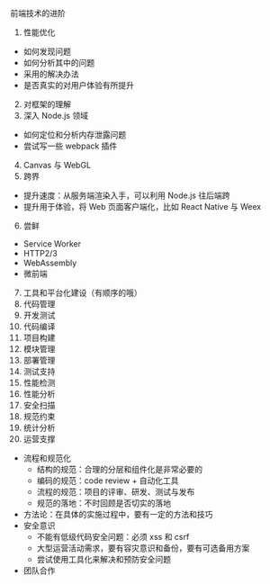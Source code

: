 前端技术的进阶
1. 性能优化
  * 如何发现问题
  * 如何分析其中的问题
  * 采用的解决办法
  * 是否真实的对用户体验有所提升
2. 对框架的理解
3. 深入 Node.js 领域
  * 如何定位和分析内存泄露问题
  * 尝试写一些 webpack 插件
4. Canvas 与 WebGL
5. 跨界
  * 提升速度：从服务端渲染入手，可以利用 Node.js 往后端跨
  * 提升用于体验，将 Web 页面客户端化，比如 React Native 与 Weex
6. 尝鲜
  * Service Worker
  * HTTP2/3
  * WebAssembly
  * 微前端
7. 工具和平台化建设（有顺序的哦）
  1. 代码管理
  2. 开发测试
  3. 代码编译
  4. 项目构建
  5. 模块管理
  6. 部署管理
  7. 测试支持
  8. 性能检测
  9. 性能分析
  10. 安全扫描
  11. 规范约束
  12. 统计分析
  13. 运营支撑
* 流程和规范化
  * 结构的规范：合理的分层和组件化是非常必要的
  * 编码的规范：code review + 自动化工具
  * 流程的规范：项目的评审、研发、测试与发布
  * 规范的落地：不时回顾是否切实的落地
* 方法论：在具体的实施过程中，要有一定的方法和技巧
* 安全意识
  * 不能有低级代码安全问题：必须 xss 和 csrf
  * 大型运营活动需求，要有容灾意识和备份，要有可选备用方案
  * 尝试使用工具化来解决和预防安全问题
* 团队合作